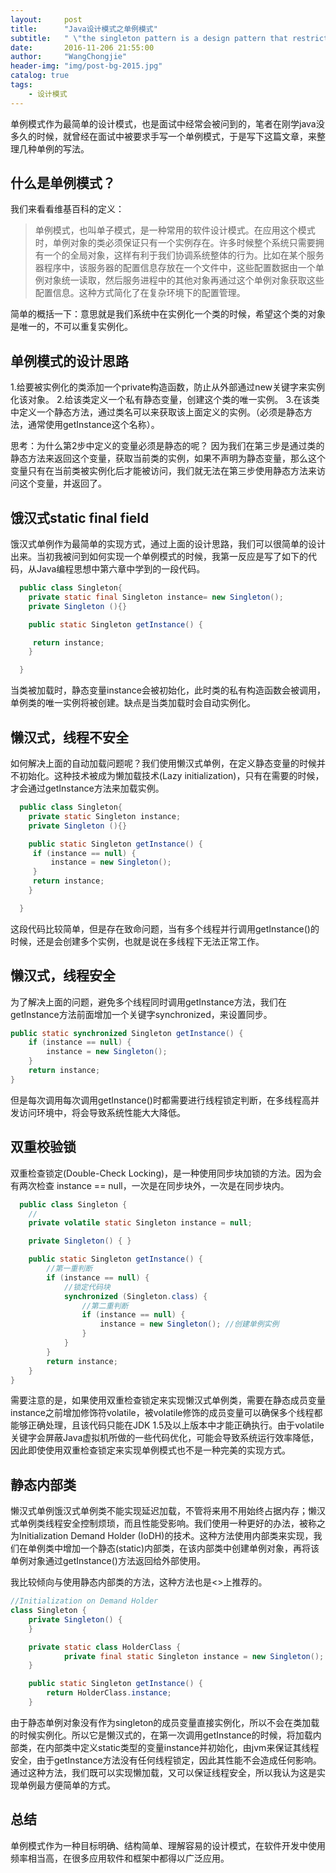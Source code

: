 ```yaml
---
layout:     post
title:      "Java设计模式之单例模式"
subtitle:   " \"the singleton pattern is a design pattern that restricts the instantiation of a class to one object.\""
date:       2016-11-206 21:55:00
author:     "WangChongjie"
header-img: "img/post-bg-2015.jpg"
catalog: true
tags:
    - 设计模式
---
```

单例模式作为最简单的设计模式，也是面试中经常会被问到的，笔者在刚学java没多久的时候，就曾经在面试中被要求手写一个单例模式，于是写下这篇文章，来整理几种单例的写法。

## 什么是单例模式？

我们来看看维基百科的定义：

> 单例模式，也叫单子模式，是一种常用的软件设计模式。在应用这个模式时，单例对象的类必须保证只有一个实例存在。许多时候整个系统只需要拥有一个的全局对象，这样有利于我们协调系统整体的行为。比如在某个服务器程序中，该服务器的配置信息存放在一个文件中，这些配置数据由一个单例对象统一读取，然后服务进程中的其他对象再通过这个单例对象获取这些配置信息。这种方式简化了在复杂环境下的配置管理。

简单的概括一下：意思就是我们系统中在实例化一个类的时候，希望这个类的对象是唯一的，不可以重复实例化。

## 单例模式的设计思路

1.给要被实例化的类添加一个private构造函数，防止从外部通过new关键字来实例化该对象。
2.给该类定义一个私有静态变量，创建这个类的唯一实例。
3.在该类中定义一个静态方法，通过类名可以来获取该上面定义的实例。（必须是静态方法，通常使用getInstance这个名称）。

思考：为什么第2步中定义的变量必须是静态的呢？
因为我们在第三步是通过类的静态方法来返回这个变量，获取当前类的实例，如果不声明为静态变量，那么这个变量只有在当前类被实例化后才能被访问，我们就无法在第三步使用静态方法来访问这个变量，并返回了。

## 饿汉式static final field

饿汉式单例作为最简单的实现方式，通过上面的设计思路，我们可以很简单的设计出来。当初我被问到如何实现一个单例模式的时候，我第一反应是写了如下的代码，从Java编程思想中第六章中学到的一段代码。
```java
  public class Singleton{
    private static final Singleton instance= new Singleton();
    private Singleton (){}

    public static Singleton getInstance() {

     return instance;
    }

  }
```
当类被加载时，静态变量instance会被初始化，此时类的私有构造函数会被调用，单例类的唯一实例将被创建。缺点是当类加载时会自动实例化。



## 懒汉式，线程不安全

如何解决上面的自动加载问题呢？我们使用懒汉式单例，在定义静态变量的时候并不初始化。这种技术被成为懒加载技术(Lazy initialization)，只有在需要的时候，才会通过getInstance方法来加载实例。

```java
  public class Singleton{
    private static Singleton instance;
    private Singleton (){}

    public static Singleton getInstance() {
     if (instance == null) {
         instance = new Singleton();
     }
     return instance;
    }

  }
```
这段代码比较简单，但是存在致命问题，当有多个线程并行调用getInstance()的时候，还是会创建多个实例，也就是说在多线程下无法正常工作。

## 懒汉式，线程安全

为了解决上面的问题，避免多个线程同时调用getInstance方法，我们在getInstance方法前面增加一个关键字synchronized，来设置同步。

```java
public static synchronized Singleton getInstance() {
    if (instance == null) {
        instance = new Singleton();
    }
    return instance;
}
```
但是每次调用每次调用getInstance()时都需要进行线程锁定判断，在多线程高并发访问环境中，将会导致系统性能大大降低。

## 双重校验锁

双重检查锁定(Double-Check Locking)，是一种使用同步块加锁的方法。因为会有两次检查 instance == null，一次是在同步块外，一次是在同步块内。

```java
  public class Singleton {   
    //
    private volatile static Singleton instance = null;   

    private Singleton() { }   

    public static Singleton getInstance() {   
        //第一重判断  
        if (instance == null) {  
            //锁定代码块  
            synchronized (Singleton.class) {  
                //第二重判断  
                if (instance == null) {  
                    instance = new Singleton(); //创建单例实例  
                }  
            }  
        }  
        return instance;   
    }  
}
```

需要注意的是，如果使用双重检查锁定来实现懒汉式单例类，需要在静态成员变量instance之前增加修饰符volatile，被volatile修饰的成员变量可以确保多个线程都能够正确处理，且该代码只能在JDK 1.5及以上版本中才能正确执行。由于volatile关键字会屏蔽Java虚拟机所做的一些代码优化，可能会导致系统运行效率降低，因此即使使用双重检查锁定来实现单例模式也不是一种完美的实现方式。

## 静态内部类

懒汉式单例饿汉式单例类不能实现延迟加载，不管将来用不用始终占据内存；懒汉式单例类线程安全控制烦琐，而且性能受影响。我们使用一种更好的办法，被称之为Initialization Demand Holder (IoDH)的技术。这种方法使用内部类来实现，我们在单例类中增加一个静态(static)内部类，在该内部类中创建单例对象，再将该单例对象通过getInstance()方法返回给外部使用。

我比较倾向与使用静态内部类的方法，这种方法也是<<Effective Java>>上推荐的。

```java
//Initialization on Demand Holder  
class Singleton {  
    private Singleton() {  
    }  

    private static class HolderClass {  
            private final static Singleton instance = new Singleton();  
    }  

    public static Singleton getInstance() {  
        return HolderClass.instance;  
    }  
```

由于静态单例对象没有作为singleton的成员变量直接实例化，所以不会在类加载的时候实例化。所以它是懒汉式的，在第一次调用getInstance的时候，将加载内部类，在内部类中定义static类型的变量instance并初始化，由jvm来保证其线程安全，由于getInstance方法没有任何线程锁定，因此其性能不会造成任何影响。通过这种方法，我们既可以实现懒加载，又可以保证线程安全，所以我认为这是实现单例最方便简单的方式。

## 总结

单例模式作为一种目标明确、结构简单、理解容易的设计模式，在软件开发中使用频率相当高，在很多应用软件和框架中都得以广泛应用。
